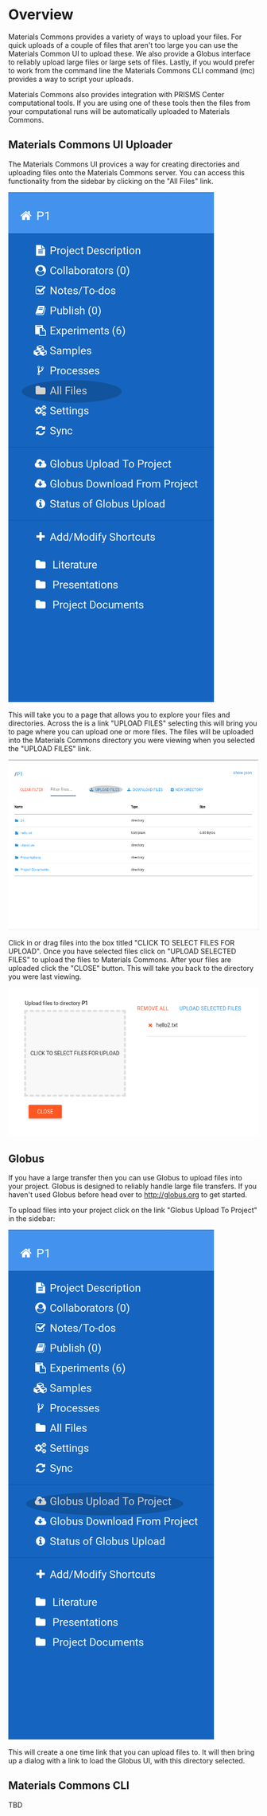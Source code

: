 # Overview

Materials Commons provides a variety of ways to upload your files. For quick uploads of a couple of files that aren't too large
you can use the Materials Common UI to upload these. We also provide a Globus interface to reliably upload large files or
large sets of files. Lastly, if you would prefer to work from the command line the Materials Commons CLI command (mc) provides
a way to script your uploads.

Materials Commons also provides integration with PRISMS Center computational tools. If you are using one of these tools
then the files from your computational runs will be automatically uploaded to Materials Commons.

## Materials Commons UI Uploader

The Materials Commons UI provices a way for creating directories and uploading files onto the Materials Commons server.
You can access this functionality from the sidebar by clicking on the "All Files" link.

![Sidenav](images/project_sidebar_all_files_highlighted.png ':size=180%')

This will take you to a page that allows you to explore your files and directories. Across the is a link "UPLOAD FILES" selecting this
will bring you to page where you can upload one or more files. The files will be uploaded into the Materials Commons directory you were
viewing when you selected the "UPLOAD FILES" link.

![All Files](images/all_files_upload_files.png)

Click in or drag files into the box titled "CLICK TO SELECT FILES FOR UPLOAD". Once you have selected files click on "UPLOAD SELECTED FILES" to
upload the files to Materials Commons. After your files are uploaded click the "CLOSE" button. This will take you back to the directory you were
last viewing.

![Upload Files](images/upload_files.png)

## Globus

If you have a large transfer then you can use Globus to upload files into your project. Globus is designed to reliably handle large file transfers.
If you haven't used Globus before head over to http://globus.org to get started.

To upload files into your project click on the link "Globus Upload To Project" in the sidebar:

![Globus Upload Files](images/project_sidebar_globus_upload.png ':size=180%')

This will create a one time link that you can upload files to. It will then bring up a dialog with a link to load the Globus UI, with this directory selected.

## Materials Commons CLI

TBD
